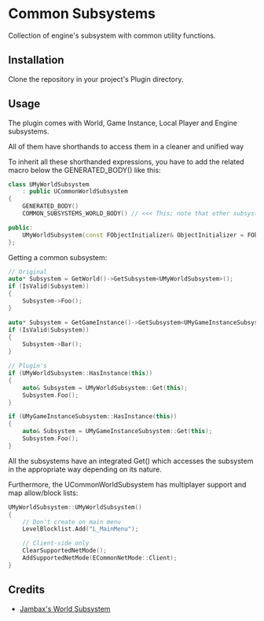 # Common Subsystems

Collection of engine's subsystem with common utility functions.

## Installation

Clone the repository in your project's Plugin directory.

## Usage

The plugin comes with World, Game Instance, Local Player and Engine subsystems.

All of them have shorthands to access them in a cleaner and unified way

To inherit all these shorthanded expressions, you have to add the related macro below the GENERATED_BODY() like this:

```cpp
class UMyWorldSubsystem
	: public UCommonWorldSubsystem
{
	GENERATED_BODY()
	COMMON_SUBSYSTEMS_WORLD_BODY() // <<< This; note that other subsystems will substitute "WORLD" in the name to whatever they represent

public:
	UMyWorldSubsystem(const FObjectInitializer& ObjectInitializer = FObjectInitializer::Get());
};
```

Getting a common subsystem:

```cpp
// Original
auto* Subsystem = GetWorld()->GetSubsystem<UMyWorldSubsystem>();
if (IsValid(Subsystem))
{
	Subsystem->Foo();
}

auto* Subsystem = GetGameInstance()->GetSubsystem<UMyGameInstanceSubsystem>();
if (IsValid(Subsystem))
{
	Subsystem->Bar();
}

// Plugin's
if (UMyWorldSubsystem::HasInstance(this))
{
	auto& Subsystem = UMyWorldSubsystem::Get(this);
	Subsystem.Foo();
}

if (UMyGameInstanceSubsystem::HasInstance(this))
{
	auto& Subsystem = UMyGameInstanceSubsystem::Get(this);
	Subsystem.Foo();
}
```

All the subsystems have an integrated Get() which accesses the subsystem in the appropriate way depending on its nature.

Furthermore, the UCommonWorldSubsystem has multiplayer support and map allow/block lists:

```cpp
UMyWorldSubsystem::UMyWorldSubsystem()
{
	// Don't create on main menu
	LevelBlocklist.Add("L_MainMenu");

	// Client-side only
	ClearSupportedNetMode();
	AddSupportedNetMode(ECommonNetMode::Client);
}
```

## Credits

- [Jambax's World Subsystem](https://github.com/TheJamsh/UnrealSnippets/tree/main/Code/World%20Subsystem)